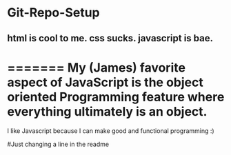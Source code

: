 # Git-Repo-Setup
## html is cool to me. css sucks. javascript is bae.
=======
My (James) favorite aspect of JavaScript is the object oriented Programming feature where everything ultimately is an object. 
=======
I like Javascript because I can make good and functional programming :)

#Just changing a line in the readme
